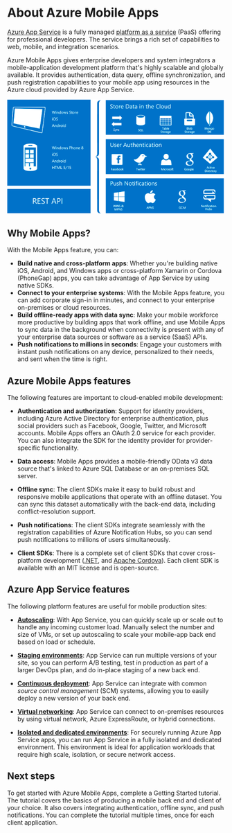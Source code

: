 # About Azure Mobile Apps

[Azure App Service](https://docs.microsoft.com/azure/app-service/overview) is a fully managed [platform as a service](https://azure.microsoft.com/overview/what-is-paas/) (PaaS) offering for professional developers. The service brings a rich set of capabilities to web, mobile, and integration scenarios. 

Azure Mobile Apps gives enterprise developers and system integrators a mobile-application development platform that's highly scalable and globally available.  It provides authentication, data query, offline synchronization, and push registration capabilities to your mobile app using resources in the Azure cloud provided by Azure App Service.

![Visual overview of Azure Mobile Apps capabilities](./media/overview.png)

## Why Mobile Apps?

With the Mobile Apps feature, you can:

* **Build native and cross-platform apps**: Whether you're building native iOS, Android, and Windows apps or cross-platform Xamarin or Cordova (PhoneGap) apps, you can take advantage of App Service by using native SDKs.
* **Connect to your enterprise systems**: With the Mobile Apps feature, you can add corporate sign-in in minutes, and connect to your enterprise on-premises or cloud resources.
* **Build offline-ready apps with data sync**: Make your mobile workforce more productive by building apps that work offline, and use Mobile Apps to sync data in the background when connectivity is present with any of your enterprise data sources or software as a service (SaaS) APIs.
* **Push notifications to millions in seconds**: Engage your customers with instant push notifications on any device, personalized to their needs, and sent when the time is right.

## Azure Mobile Apps features

The following features are important to cloud-enabled mobile development:

* **Authentication and authorization**: Support for identity providers, including Azure Active Directory for enterprise authentication, plus social providers such as Facebook, Google, Twitter, and Microsoft accounts. Mobile Apps offers an OAuth 2.0 service for each provider. You can also integrate the SDK for the identity provider for provider-specific functionality.

* **Data access**: Mobile Apps provides a mobile-friendly OData v3 data source that's linked to Azure SQL Database or an on-premises SQL server. 

* **Offline sync**: The client SDKs make it easy to build robust and responsive mobile applications that operate with an offline dataset. You can sync this dataset automatically with the back-end data, including conflict-resolution support.

* **Push notifications**: The client SDKs integrate seamlessly with the registration capabilities of Azure Notification Hubs, so you can send push notifications to millions of users simultaneously.

* **Client SDKs**: There is a complete set of client SDKs that cover cross-platform development ([.NET](howto/client/dotnet.md), and [Apache Cordova](howto/client/cordova.md)). Each client SDK is available with an MIT license and is open-source.

## Azure App Service features

The following platform features are useful for mobile production sites:

* [**Autoscaling**](https://docs.microsoft.com/azure/app-service/manage-scale-up): With App Service, you can quickly scale up or scale out to handle any incoming customer load. Manually select the number and size of VMs, or set up autoscaling to scale your mobile-app back end based on load or schedule.

* [**Staging environments**](https://docs.microsoft.com/azure/app-service/deploy-staging-slots): App Service can run multiple versions of your site, so you can perform A/B testing, test in production as part of a larger DevOps plan, and do in-place staging of a new back end.

* [**Continuous deployment**](https://docs.microsoft.com/azure/app-service/deploy-continuous-deployment): App Service can integrate with common _source control management_ (SCM) systems, allowing you to easily deploy a new version of your back end.

* [**Virtual networking**](https://docs.microsoft.com/azure/app-service/web-sites-integrate-with-vnet): App Service can connect to on-premises resources by using virtual network, Azure ExpressRoute, or hybrid connections.

* [**Isolated and dedicated environments**](https://docs.microsoft.com/azure/app-service/environment/intro): For securely running Azure App Service apps, you can run App Service in a fully isolated and dedicated environment. This environment is ideal for application workloads that require high scale, isolation, or secure network access.

## Next steps

To get started with Azure Mobile Apps, complete a Getting Started tutorial. The tutorial covers the basics of producing a mobile back end and client of your choice. It also covers integrating authentication, offline sync, and push notifications. You can complete the tutorial multiple times, once for each client application.
